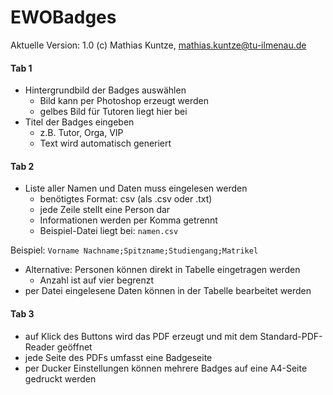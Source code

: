 # EWOBadges

Aktuelle Version: 1.0
(c) Mathias Kuntze,  mathias.kuntze@tu-ilmenau.de

#### Tab 1
* Hintergrundbild der Badges auswählen
    * Bild kann per Photoshop erzeugt werden
    * gelbes Bild für Tutoren liegt hier bei
* Titel der Badges eingeben
    * z.B. Tutor, Orga, VIP
    * Text wird automatisch generiert

#### Tab 2
* Liste aller Namen und Daten muss eingelesen werden
    * benötigtes Format: csv (als .csv oder .txt)
    * jede Zeile stellt eine Person dar
    * Informationen werden per Komma getrennt 
    * Beispiel-Datei liegt bei: `namen.csv`
    
Beispiel: `Vorname Nachname;Spitzname;Studiengang;Matrikel`

* Alternative: Personen können direkt in Tabelle eingetragen werden
    * Anzahl ist auf vier begrenzt
* per Datei eingelesene Daten können in der Tabelle bearbeitet werden


#### Tab 3
* auf Klick des Buttons wird das PDF erzeugt und mit dem Standard-PDF-Reader geöffnet
* jede Seite des PDFs umfasst eine Badgeseite
* per Ducker Einstellungen können mehrere Badges auf eine A4-Seite gedruckt werden
